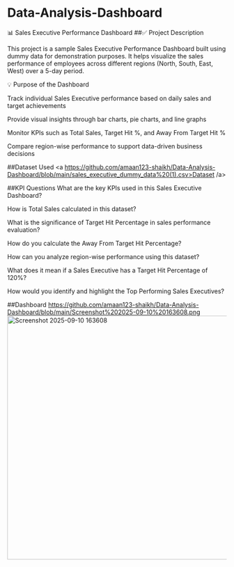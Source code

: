 # Data-Analysis-Dashboard
📊 Sales Executive Performance Dashboard
##✅ Project Description

This project is a sample Sales Executive Performance Dashboard built using dummy data for demonstration purposes.
It helps visualize the sales performance of employees across different regions (North, South, East, West) over a 5-day period.

💡 Purpose of the Dashboard

Track individual Sales Executive performance based on daily sales and target achievements

Provide visual insights through bar charts, pie charts, and line graphs

Monitor KPIs such as Total Sales, Target Hit %, and Away From Target Hit %

Compare region-wise performance to support data-driven business decisions

##Dataset Used
<a https://github.com/amaan123-shaikh/Data-Analysis-Dashboard/blob/main/sales_executive_dummy_data%20(1).csv>Dataset /a>

##KPI Questions
What are the key KPIs used in this Sales Executive Dashboard?

How is Total Sales calculated in this dataset?

What is the significance of Target Hit Percentage in sales performance evaluation?

How do you calculate the Away From Target Hit Percentage?

How can you analyze region-wise performance using this dataset?

What does it mean if a Sales Executive has a Target Hit Percentage of 120%?

How would you identify and highlight the Top Performing Sales Executives?

##Dashboard
https://github.com/amaan123-shaikh/Data-Analysis-Dashboard/blob/main/Screenshot%202025-09-10%20163608.png
<img width="1584" height="560" alt="Screenshot 2025-09-10 163608" src="https://github.com/user-attachments/assets/1df28ae8-4c6d-437c-8eb6-41d0b666c31e" />


